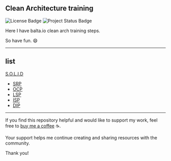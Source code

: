 ## Clean Architecture training

![License Badge](https://img.shields.io/badge/dotnet-8.0.0-blue.svg?style=flat-square&logo=dotnet)
![Project Status Badge](https://img.shields.io/badge/status-training-blue.svg?style=flat-square)

Here I have balta.io clean arch training steps.

So have fun. :smile:



---
## list

[S.O.L.I.D](https://github.com/ivanclay/clean-arch/tree/main/Solid)
  - [SRP](https://github.com/ivanclay/clean-arch/tree/main/Solid/Solid/01_SRP)
  - [OCP](https://github.com/ivanclay/clean-arch/tree/main/Solid/Solid/02_OCP)
  - [LSP](https://github.com/ivanclay/clean-arch/tree/main/Solid/Solid/03_LSP)
  - [ISP](https://github.com/ivanclay/clean-arch/tree/main/Solid/Solid/04_ISP)
  - [DIP](https://github.com/ivanclay/clean-arch/tree/main/Solid/Solid/05_DSP)

---

If you find this repository helpful and would like to support my work, feel free to [buy me a coffee](https://buymeacoffee.com/ivanclaymoura) ☕. 

Your support helps me continue creating and sharing resources with the community.

Thank you!


